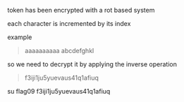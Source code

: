 token has been encrypted with a rot based system

each character is incremented by its index

example
> aaaaaaaaaa
> abcdefghkl

so we need to decrypt it by applying the inverse operation

> f3iji1ju5yuevaus41q1afiuq

su flag09 f3iji1ju5yuevaus41q1afiuq
